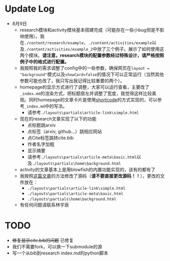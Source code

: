 # Update Log
- 8月9日
    - research模块和activity模块基本搭建完成（可能存在一些小bug但是不影响使用）。我在```./content/research/example```、```./content/activities/example```以及```./content/activities/example_2```中放了三个例子。展示了如何使用这两个模块。**请注意，research模块的配置参数经过特殊设计，请严格按照例子中的格式进行配置。**
    - 我按照我的需求调整了config中的一些参数，确保网页在```layout = "background"```模式以及```showCard=false```的情况下可以正常运行（当然其他参数可能也改了，我只写出我记得比较重要的两个）。
    - homepage的显示方式进行了调整，大家可以运行查看，主要改了```_index.md```的渲染方式，把标题居左并调整了宽度，我觉得这样比较美观。同时homepage的文章卡片是使用[shortcode](https://blowfish.page/zh-cn/docs/shortcodes/)的方式实现的，可以参考```_index.md```中的写法。
        - 请参考```./layouts\partials\article-link\simple.html```
    - 现在的research文章实现了以下的功能
        - 点标题跳arxiv
        - 点标签（arxiv, github...）跳相应网站
        - 点Cite标签跳转cite.bib
        - 作者名字加粗
        - 显示摘要
        - 请参考```./layouts\partials\article-meta\basic.html```以及```./layouts\partials\home\background.html```
    - activity的文章基本上是用blowfish的内置功能实现的，该有的都有了
    - 我按照[这篇文章](https://blowfish.page/zh-cn/docs/advanced-customisation/)的方法修改了源码（**请不要直接更改源码！！**），更改的文件放在：
        - ```./layouts\partials\article-link\simple.html```
        - ```./layouts\partials\article-meta\basic.html```
        - ```./layouts\partials\home\background.html```
    - 有任何问题请联系林宇辰

# TODO
- ~~修复显示cite.bib的问题~~ 已修复
- 我们不需要fork，可以换一下submodule的源
- 写一个从bib到research index.md的python脚本

